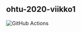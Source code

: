 ## ohtu-2020-viikko1
![GitHub Actions](https://github.com/luuranko/ohtu-2020-viikko1/workflows/Java%20CI%20with%20Gradle/badge.svg)
